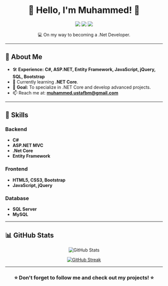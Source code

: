<h1 align="center">🌟 Hello, I'm Muhammed! 🌟</h1>

<p align="center">
  <img src="https://img.shields.io/badge/-.Net%20Developer-purple?style=for-the-badge" />
  <img src="https://img.shields.io/badge/-ASP.NET%20MVC-purple?style=for-the-badge" />
  <img src="https://img.shields.io/badge/-Full%20Stack%20Developer-purple?style=for-the-badge" />
</p>

<p align="center">
  💻 On my way to becoming a .Net Developer.
</p>

---

## 🌟 **About Me**

- 🛠️ **Experience:** **C#, ASP.NET, Entity Framework, JavaScript, jQuery, SQL, Bootstrap**
- 🌱 Currently learning **.NET Core**.
- 🎯 **Goal:** To specialize in .NET Core and develop advanced projects.
- 📫 Reach me at: **[muhammed.ustafbm@gmail.com](mailto:muhammed.ustafbm@gmail.com)**

---

## 🌟 **Skills**

### Backend
- **C#**
- **ASP.NET MVC**
- **.Net Core**
- **Entity Framework**

### Frontend
- **HTML5, CSS3, Bootstrap**
- **JavaScript, jQuery**

### Database
- **SQL Server**
- **MySQL**

---

## 📊 **GitHub Stats**

<p align="center">
  <img src="https://github-readme-stats.vercel.app/api?username=muhammed-usta&show_icons=true&theme=tokyonight" alt="GitHub Stats" />
</p>
<p align="center">
  <a href="https://git.io/streak-stats">
    <img src="https://streak-stats.demolab.com/?user=muhammed-usta&theme=tokyonight" alt="GitHub Streak" />
  </a>
</p>

---

<h3 align="center">⭐️ Don't forget to follow me and check out my projects! ⭐️</h3>
